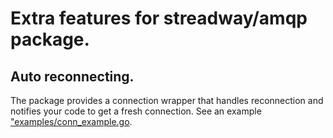 # Extra features for streadway/amqp package. 

## Auto reconnecting.

The package provides a connection wrapper that handles reconnection and notifies your code to get a fresh connection. See an example ["examples/conn_example.go](examples/conn_example.go). 

